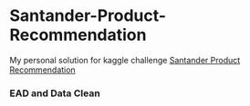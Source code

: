 # Santander-Product-Recommendation
My personal solution for kaggle challenge [Santander Product Recommendation](https://www.kaggle.com/c/santander-product-recommendation)
### EAD and Data Clean
